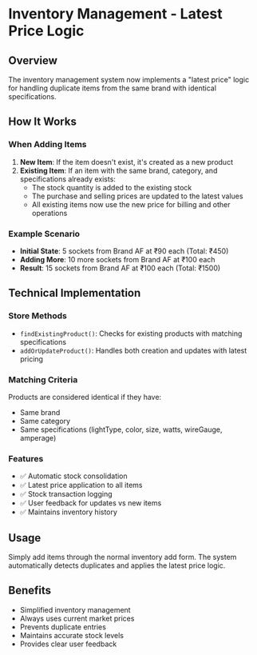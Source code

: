# Inventory Management - Latest Price Logic

## Overview
The inventory management system now implements a "latest price" logic for handling duplicate items from the same brand with identical specifications.

## How It Works

### When Adding Items
1. **New Item**: If the item doesn't exist, it's created as a new product
2. **Existing Item**: If an item with the same brand, category, and specifications already exists:
   - The stock quantity is added to the existing stock
   - The purchase and selling prices are updated to the latest values
   - All existing items now use the new price for billing and other operations

### Example Scenario
- **Initial State**: 5 sockets from Brand AF at ₹90 each (Total: ₹450)
- **Adding More**: 10 more sockets from Brand AF at ₹100 each
- **Result**: 15 sockets from Brand AF at ₹100 each (Total: ₹1500)

## Technical Implementation

### Store Methods
- `findExistingProduct()`: Checks for existing products with matching specifications
- `addOrUpdateProduct()`: Handles both creation and updates with latest pricing

### Matching Criteria
Products are considered identical if they have:
- Same brand
- Same category  
- Same specifications (lightType, color, size, watts, wireGauge, amperage)

### Features
- ✅ Automatic stock consolidation
- ✅ Latest price application to all items
- ✅ Stock transaction logging
- ✅ User feedback for updates vs new items
- ✅ Maintains inventory history

## Usage
Simply add items through the normal inventory add form. The system automatically detects duplicates and applies the latest price logic.

## Benefits
- Simplified inventory management
- Always uses current market prices
- Prevents duplicate entries
- Maintains accurate stock levels
- Provides clear user feedback